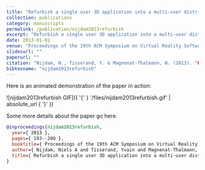 ```yaml
---
title: "Refurbish a single user 3D application into a multi-user distributed service: a case study"
collection: publications
category: manuscripts
permalink: /publication/nijdam2013refurbish
excerpt: "Refurbish a single user 3D application into a multi-user distributed service: a case study"
date: 2013-01-01
venue: "Proceedings of the 19th ACM Symposium on Virtual Reality Software and Technology"
slidesurl: ""
paperurl: ""
citation: "Nijdam, N., Tisserand, Y. & Magnenat-Thalmann, N. (2013). "Refurbish a single user 3D application into a multi-user distributed service: a case study." Proceedings of the 19th ACM Symposium on Virtual Reality Software and Technology. 193--200."
bibtexname: "nijdam2013refurbish"
---
```


Here is an animated demonstration of the paper in action:

![nijdam2013refurbish GIF]({ '{' } '/files/nijdam2013refurbish.gif' | absolute_url { '}' })

Some more details about the paper go here.

```bibtex
@inproceedings{nijdam2013refurbish,
  year={ 2013 },
  pages={ 193--200 },
  booktitle={ Proceedings of the 19th ACM Symposium on Virtual Reality Software and Technology },
  author={ Nijdam, Niels A and Tisserand, Yvain and Magnenat-Thalmann, Nadia },
  title={ Refurbish a single user 3D application into a multi-user distributed service: a case study },
}
```

